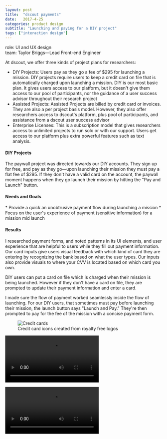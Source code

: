 ```yaml
---
layout: post
title:  "dscout payments"
date:   2017-4-25
categories: product design
subtitle: "Launching and paying for a DIY project"
tags: ["interaction design"]
---
```

<div class="caption">
role: UI and UX design<br>
team: Taylor Briggs—Lead Front-end Engineer
</div>

At dscout, we offer three kinds of project plans for researchers:

* DIY Projects: Users pay as they go a fee of $295 for launching a mission. DIY projects require users to keep a credit card on file that is automatically charged upon launching a mission. DIY is our most basic plan. It gives users access to our platform, but it doesn't give them access to our pool of participants, nor the guidance of a user success advisor throughout their research project
* Assisted Projects: Assisted Projects are billed by credit card or invoices. They are also a per project basis model. However, they also offer researchers access to dscout's platform, plus pool of participants, and assistance from a dscout user success advisor
* Enterprise Licenses: This is a subscription model that gives researchers access to unlimited projects to run solo or with our support. Users get access to our platform plus extra powerful features such as text analysis.

<h4>DIY Projects</h4>
The paywall project was directed towards our DIY accounts. They sign up for free, and pay as they go—upon launching their mission they must pay a flat fee of $295. If they don't have a valid card on the account, the paywall moment happens when they go launch their mission by hitting the "Pay and Launch" button.

<h4>Needs and Goals</h4>
* Provide a quick an unobtrusive payment flow during launching a mission
* Focus on the user's experience of payment (sensitive information) for a mission mid launch

<h4>Results</h4>
I researched payment forms, and noted patterns in its UI elements, and user experience that are helpful to users while they fill out payment information. Our card inputs give users visual feedback with which kind of card they are entering by recognizing the bank based on what the user types. Our inputs also provide visuals to where your CVV is located based on which card you own.

DIY users can put a card on file which is charged when their mission is being launched. However if they don't have a card on file, they are prompted to update their payment information and enter a card.

I made sure the flow of payment worked seamlessly inside the flow of launching. For our DIY users, that sometimes must pay before launching their mission, the launch button says "Launch and Pay." They're then prompted to pay for the fee of the mission with a concise payment form.

<figure>
	<img src="../../../../../../assets/images/cards.png" alt="Credit cards" />
	<figcaption class="media-caption center">Credit card icons created from royalty free logos</figcaption>
</figure>


<video controls preload loop src="../../../assets/images/diy-launch.mp4"><source src="../../../assets/images/diy-launch.mp4" type="video/mp4"></video>

<video controls preload loop src="../../../assets/images/diy-launch-2.mp4"><source src="../../../assets/images/diy-launch-2.mp4" type="video/mp4"></video>
